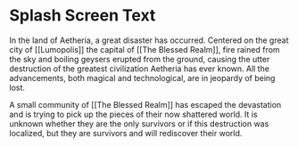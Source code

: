 # Splash Screen Text

In the land of Aetheria, a great disaster has occurred. Centered on the great city of [[Lumopolis]] the capital of [[The Blessed Realm]], fire rained from the sky and boiling geysers erupted from the ground, causing the utter destruction of the greatest civilization Aetheria has ever known. All the advancements, both magical and technological, are in jeopardy of being lost.

A small community of [[The Blessed Realm]] has escaped the devastation and is trying to pick up the pieces of their now shattered world. It is unknown whether they are the only survivors or if this destruction was localized, but they are survivors and will rediscover their world.